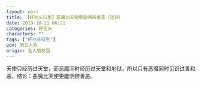 ```yaml
---
layout: post
title: 【好兆头衍生】恶魔比天使更能明辨善恶（短评）
date: 2019-10-21 06:21
categories: 好兆头
characters: ""
tags: ["好兆头衍生"]
pov: 第三人称
origin: 名人朋友圈
---
```


天使只经历过天堂，而恶魔同时经历过天堂和地狱，所以只有恶魔同时见识过善和恶，结论：恶魔比天使更能明辨善恶。
